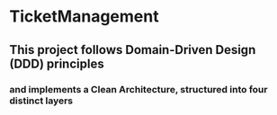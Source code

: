 # TicketManagement
 ## This project follows Domain-Driven Design (DDD) principles 
 ### and implements a Clean Architecture, structured into four distinct layers
